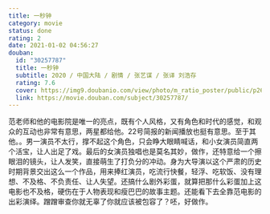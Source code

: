 ```yaml
---
title: 一秒钟
category: movie
status: done
rating: 2
date: 2021-01-02 04:56:27
douban:
  id: "30257787"
  title: 一秒钟
  subtitle: 2020 / 中国大陆 / 剧情 / 张艺谋 / 张译 刘浩存
  rating: 7.6
  cover: https://img9.doubanio.com/view/photo/m_ratio_poster/public/p2624442174.jpg
  link: https://movie.douban.com/subject/30257787/
---
```


范老师和他的电影院是唯一的亮点，既有个人风格，又有角色和时代的感觉，和观众的互动也非常有意思，两星都给他。22号简报的新闻播放也挺有意思。至于其他。。男一演员不太行，撑不起这个角色，只会睁大眼睛喊话，和小女演员简直两个活宝，让人出足了戏。最后的女演员独唱也是莫名其妙，做作，还特意给一个擦眼泪的镜头，让人发笑，直接萌生了打负分的冲动。身为大导演以这个严肃的历史时期背景交出这么一个作品，用来捧红演员，吃流行快餐，轻浮、吃软饭、没有理想、不及格、不负责任、让人失望。还搞什么剧外彩蛋，就算把那什么彩蛋加上这电影也不及格，硬伤在于人物表现和瘦巴巴的故事主题。还能看下去全靠范电影的出彩演绎。蹭蹭审查你就无辜了你就应该被包容了？呸，好做作。